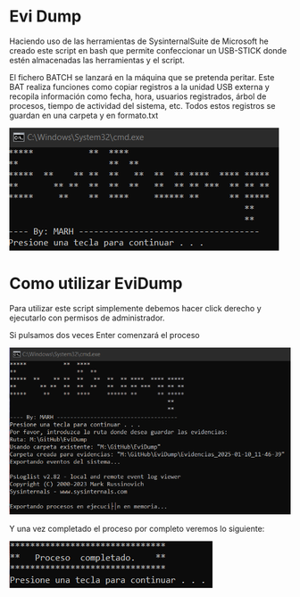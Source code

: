 # Evi Dump

Haciendo uso de las herramientas de SysinternalSuite de Microsoft he creado este script en bash que permite confeccionar un USB-STICK donde estén almacenadas las herramientas y el script.

El fichero BATCH se lanzará en la máquina que se pretenda peritar. Este BAT realiza funciones como copiar registros a la unidad USB externa y recopila información como fecha, hora, usuarios registrados, árbol de procesos, tiempo de actividad del sistema, etc. Todos estos registros se guardan en una carpeta y en formato.txt

![Pantalla principal de la herramienta](img/foto1.png)

# Como utilizar EviDump

Para utilizar este script simplemente debemos hacer click derecho y ejecutarlo con permisos de administrador.

Si pulsamos dos veces Enter comenzará el proceso 

![Comienzan a generarse las evidencias](img/foto2.png)

Y una vez completado el proceso por completo veremos lo siguiente: 
 
![Finalización del proceso](img/foto3.png)
